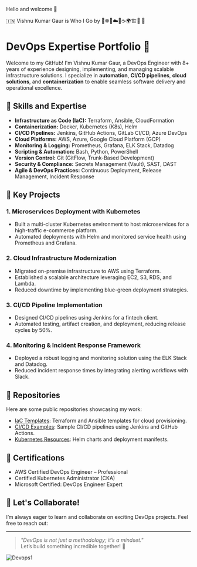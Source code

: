 Hello and welcome 🙏

🇮🇳 Vishnu Kumar Gaur is Who I Go by 🐳☸️👾☁️🐍☕️🌍🏗️🔧 🐘


# DevOps Expertise Portfolio 🚀

Welcome to my GitHub! I'm Vishnu Kumar Gaur, a DevOps Engineer with 8+ years of experience designing, implementing, and managing scalable infrastructure solutions. I specialize in **automation**, **CI/CD pipelines**, **cloud solutions**, and **containerization** to enable seamless software delivery and operational excellence.

## 🔧 Skills and Expertise

- **Infrastructure as Code (IaC):** Terraform, Ansible, CloudFormation  
- **Containerization:** Docker, Kubernetes (K8s), Helm  
- **CI/CD Pipelines:** Jenkins, GitHub Actions, GitLab CI/CD, Azure DevOps  
- **Cloud Platforms:** AWS, Azure, Google Cloud Platform (GCP)  
- **Monitoring & Logging:** Prometheus, Grafana, ELK Stack, Datadog  
- **Scripting & Automation:** Bash, Python, PowerShell  
- **Version Control:** Git (GitFlow, Trunk-Based Development)  
- **Security & Compliance:** Secrets Management (Vault), SAST, DAST  
- **Agile & DevOps Practices:** Continuous Deployment, Release Management, Incident Response  

## 🌟 Key Projects

### 1. **Microservices Deployment with Kubernetes**
- Built a multi-cluster Kubernetes environment to host microservices for a high-traffic e-commerce platform.  
- Automated deployments with Helm and monitored service health using Prometheus and Grafana.

### 2. **Cloud Infrastructure Modernization**
- Migrated on-premise infrastructure to AWS using Terraform.  
- Established a scalable architecture leveraging EC2, S3, RDS, and Lambda.  
- Reduced downtime by implementing blue-green deployment strategies.

### 3. **CI/CD Pipeline Implementation**
- Designed CI/CD pipelines using Jenkins for a fintech client.  
- Automated testing, artifact creation, and deployment, reducing release cycles by 50%.  

### 4. **Monitoring & Incident Response Framework**
- Deployed a robust logging and monitoring solution using the ELK Stack and Datadog.  
- Reduced incident response times by integrating alerting workflows with Slack.

## 📂 Repositories

Here are some public repositories showcasing my work:

- [IaC Templates](https://github.com/yourusername/iac-templates): Terraform and Ansible templates for cloud provisioning.  
- [CI/CD Examples](https://github.com/yourusername/cicd-examples): Sample CI/CD pipelines using Jenkins and GitHub Actions.  
- [Kubernetes Resources](https://github.com/yourusername/kubernetes-resources): Helm charts and deployment manifests.

## 📜 Certifications

- AWS Certified DevOps Engineer – Professional  
- Certified Kubernetes Administrator (CKA)  
- Microsoft Certified: DevOps Engineer Expert  

## 🤝 Let's Collaborate!

I’m always eager to learn and collaborate on exciting DevOps projects. Feel free to reach out:

---

> _"DevOps is not just a methodology; it’s a mindset."_  
Let’s build something incredible together! 🌟


<!---
vsmac/vsmac is a ✨ special ✨ repository because its `README.md` (this file) appears on your GitHub profile.
You can click the Preview link to take a look at your changes.
--->
![Devops1](https://github.com/user-attachments/assets/c79d2b08-d69b-4da0-8949-609503a3d1b3)
